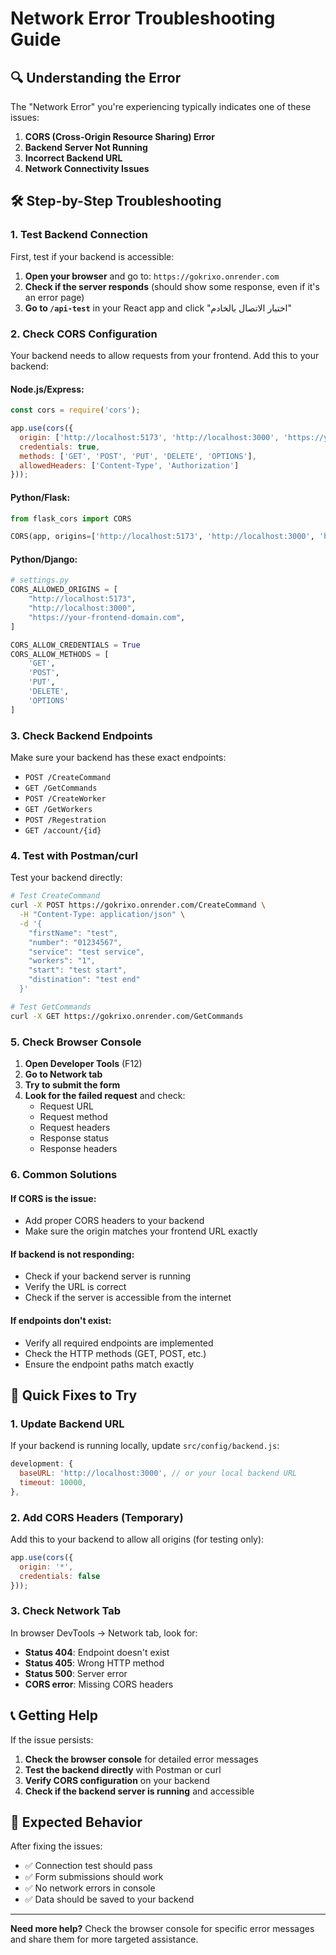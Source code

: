 # Network Error Troubleshooting Guide

## 🔍 Understanding the Error

The "Network Error" you're experiencing typically indicates one of these issues:

1. **CORS (Cross-Origin Resource Sharing) Error**
2. **Backend Server Not Running**
3. **Incorrect Backend URL**
4. **Network Connectivity Issues**

## 🛠️ Step-by-Step Troubleshooting

### 1. Test Backend Connection

First, test if your backend is accessible:

1. **Open your browser** and go to: `https://gokrixo.onrender.com`
2. **Check if the server responds** (should show some response, even if it's an error page)
3. **Go to `/api-test`** in your React app and click "اختبار الاتصال بالخادم"

### 2. Check CORS Configuration

Your backend needs to allow requests from your frontend. Add this to your backend:

#### Node.js/Express:
```javascript
const cors = require('cors');

app.use(cors({
  origin: ['http://localhost:5173', 'http://localhost:3000', 'https://your-frontend-domain.com'],
  credentials: true,
  methods: ['GET', 'POST', 'PUT', 'DELETE', 'OPTIONS'],
  allowedHeaders: ['Content-Type', 'Authorization']
}));
```

#### Python/Flask:
```python
from flask_cors import CORS

CORS(app, origins=['http://localhost:5173', 'http://localhost:3000', 'https://your-frontend-domain.com'])
```

#### Python/Django:
```python
# settings.py
CORS_ALLOWED_ORIGINS = [
    "http://localhost:5173",
    "http://localhost:3000",
    "https://your-frontend-domain.com",
]

CORS_ALLOW_CREDENTIALS = True
CORS_ALLOW_METHODS = [
    'GET',
    'POST',
    'PUT',
    'DELETE',
    'OPTIONS'
]
```

### 3. Check Backend Endpoints

Make sure your backend has these exact endpoints:

- `POST /CreateCommand`
- `GET /GetCommands`
- `POST /CreateWorker`
- `GET /GetWorkers`
- `POST /Regestration`
- `GET /account/{id}`

### 4. Test with Postman/curl

Test your backend directly:

```bash
# Test CreateCommand
curl -X POST https://gokrixo.onrender.com/CreateCommand \
  -H "Content-Type: application/json" \
  -d '{
    "firstName": "test",
    "number": "01234567",
    "service": "test service",
    "workers": "1",
    "start": "test start",
    "distination": "test end"
  }'

# Test GetCommands
curl -X GET https://gokrixo.onrender.com/GetCommands
```

### 5. Check Browser Console

1. **Open Developer Tools** (F12)
2. **Go to Network tab**
3. **Try to submit the form**
4. **Look for the failed request** and check:
   - Request URL
   - Request method
   - Request headers
   - Response status
   - Response headers

### 6. Common Solutions

#### If CORS is the issue:
- Add proper CORS headers to your backend
- Make sure the origin matches your frontend URL exactly

#### If backend is not responding:
- Check if your backend server is running
- Verify the URL is correct
- Check if the server is accessible from the internet

#### If endpoints don't exist:
- Verify all required endpoints are implemented
- Check the HTTP methods (GET, POST, etc.)
- Ensure the endpoint paths match exactly

## 🔧 Quick Fixes to Try

### 1. Update Backend URL
If your backend is running locally, update `src/config/backend.js`:
```javascript
development: {
  baseURL: 'http://localhost:3000', // or your local backend URL
  timeout: 10000,
},
```

### 2. Add CORS Headers (Temporary)
Add this to your backend to allow all origins (for testing only):
```javascript
app.use(cors({
  origin: '*',
  credentials: false
}));
```

### 3. Check Network Tab
In browser DevTools → Network tab, look for:
- **Status 404**: Endpoint doesn't exist
- **Status 405**: Wrong HTTP method
- **Status 500**: Server error
- **CORS error**: Missing CORS headers

## 📞 Getting Help

If the issue persists:

1. **Check the browser console** for detailed error messages
2. **Test the backend directly** with Postman or curl
3. **Verify CORS configuration** on your backend
4. **Check if the backend server is running** and accessible

## 🎯 Expected Behavior

After fixing the issues:
- ✅ Connection test should pass
- ✅ Form submissions should work
- ✅ No network errors in console
- ✅ Data should be saved to your backend

---

**Need more help?** Check the browser console for specific error messages and share them for more targeted assistance. 